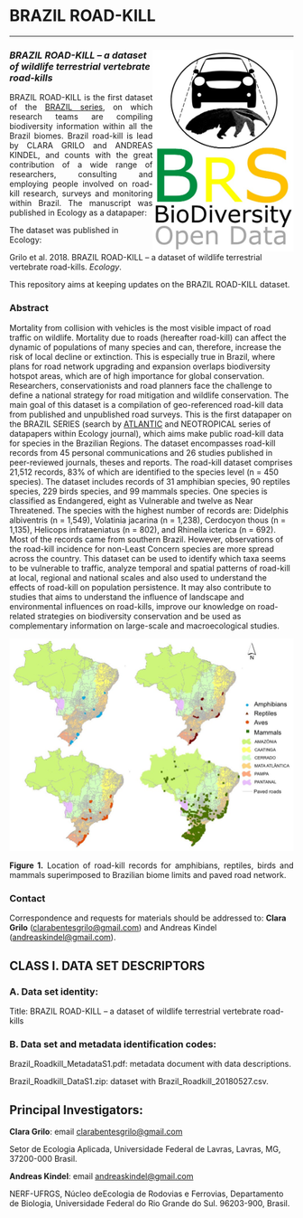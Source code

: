 # BRAZIL ROAD-KILL
--------------------------------------------------------

### ***<img align="right" width="250" src="brs_v02_roadkill1.jpg">BRAZIL ROAD-KILL – a dataset of wildlife terrestrial vertebrate road-kills***

<p align="justify">
BRAZIL ROAD-KILL is the first dataset of the <a href="https://github.com/LEEClab/BRAZIL_SERIES">BRAZIL series</a>, on which research teams are compiling biodiversity information within all the Brazil biomes. Brazil road-kill is lead by CLARA GRILO and ANDREAS KINDEL, and counts with the great contribution of a wide range of researchers, consulting and employing people involved on road-kill research, surveys and monitoring within Brazil. The manuscript was published in Ecology as a datapaper:

The dataset was published in Ecology:

Grilo et al. 2018. BRAZIL ROAD-KILL – a dataset of wildlife terrestrial vertebrate road-kills. *Ecology*.

This repository aims at keeping updates on the BRAZIL ROAD-KILL dataset.

### Abstract 

Mortality from collision with vehicles is the most visible impact of road traffic on wildlife. Mortality due to roads (hereafter road-kill) can affect the dynamic of populations of many species and can, therefore, increase the risk of local decline or extinction. This is especially true in Brazil, where plans for road network upgrading and expansion overlaps biodiversity hotspot areas, which are of high importance for global conservation. Researchers, conservationists and road planners face the challenge to define a national strategy for road mitigation and wildlife conservation. The main goal of this dataset is a compilation of geo-referenced road-kill data from published and unpublished road surveys. This is the first datapaper on the BRAZIL SERIES (search by <a href="https://esajournals.onlinelibrary.wiley.com/doi/toc/10.1002/(ISSN)1939-9170.AtlanticPapers">ATLANTIC</a> and NEOTROPICAL series of datapapers within Ecology journal), which aims make public road-kill data for species in the Brazilian Regions. The dataset encompasses road-kill records from 45 personal communications and 26 studies published in peer-reviewed journals, theses and reports. The road-kill dataset comprises 21,512 records, 83% of which are identified to the species level (n = 450 species). The dataset includes records of 31 amphibian species, 90 reptiles species, 229 birds species, and 99 mammals species. One species is classified as Endangered, eight as Vulnerable and twelve as Near Threatened. The species with the highest number of records are: Didelphis albiventris (n = 1,549), Volatinia jacarina (n = 1,238), Cerdocyon thous (n = 1,135), Helicops infrataeniatus (n = 802), and Rhinella icterica (n = 692). Most of the records came from southern Brazil. However, observations of the road-kill incidence for non-Least Concern species are more spread across the country. This dataset can be used to identify which taxa seems to be vulnerable to traffic, analyze temporal and spatial patterns of road-kill at local, regional and national scales and also used to understand the effects of road-kill on population persistence. It may also contribute to studies that aims to understand the influence of landscape and environmental influences on road-kills, improve our knowledge on road-related strategies on biodiversity conservation and be used as complementary information on large-scale and macroecological studies. 

<p align="center"> 
<img src="brs_v02_roadkill1_map.jpg" width="700">
</p>

<p align="justify">
<b>Figure 1.</b> Location of road-kill records for amphibians, reptiles, birds and mammals superimposed to Brazilian biome limits and paved road network.
</p>

### Contact

Correspondence and requests for materials should be addressed to: **Clara Grilo** (clarabentesgrilo@gmail.com) and Andreas Kindel (andreaskindel@gmail.com).

## CLASS I. DATA SET DESCRIPTORS

### A. Data set identity:

Title: BRAZIL ROAD-KILL – a dataset of wildlife terrestrial vertebrate road-kills

### B. Data set and metadata identification codes:

Brazil_Roadkill_MetadataS1.pdf: metadata document with data descriptions.

Brazil_Roadkill_DataS1.zip: dataset with Brazil_Roadkill_20180527.csv.

## Principal Investigators:

**Clara Grilo**: email [clarabentesgrilo@gmail.com](mailto:clarabentesgrilo@gmail.com)

Setor de Ecologia Aplicada, Universidade Federal de Lavras, Lavras, MG, 37200-000 Brasil. 

**Andreas Kindel**: email [andreaskindel@gmail.com](mailto:andreaskindel@gmail.com)

NERF-UFRGS, Núcleo deEcologia de Rodovias e Ferrovias, Departamento de Biologia, Universidade Federal do Rio Grande do Sul. 96203-900, Brasil.



